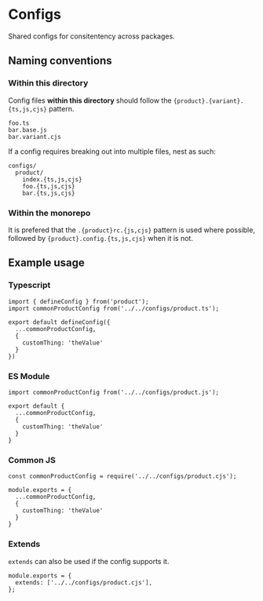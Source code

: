 # Configs

Shared configs for consitentency across packages.

## Naming conventions

### Within this directory

Config files **within this directory** should follow the `{product}.{variant}.{ts,js,cjs}` pattern.

```
foo.ts
bar.base.js
bar.variant.cjs
```

If a config requires breaking out into multiple files, nest as such:

```
configs/
  product/
    index.{ts,js,cjs}
    foo.{ts,js,cjs}
    bar.{ts,js,cjs}
```

### Within the monorepo

It is prefered that the `.{product}rc.{js,cjs}` pattern is used where possible, followed by
`{product}.config.{ts,js,cjs}` when it is not.

## Example usage

### Typescript

```TS
import { defineConfig } from('product');
import commonProductConfig from('../../configs/product.ts');

export default defineConfig({
  ...commonProductConfig,
  {
    customThing: 'theValue'
  }
})
```

### ES Module

```JS
import commonProductConfig from('../../configs/product.js');

export default {
  ...commonProductConfig,
  {
    customThing: 'theValue'
  }
}
```

### Common JS

```JS
const commonProductConfig = require('../../configs/product.cjs');

module.exports = {
  ...commonProductConfig,
  {
    customThing: 'theValue'
  }
}
```

### Extends

`extends` can also be used if the config supports it.

```JS
module.exports = {
  extends: ['../../configs/product.cjs'],
};
```
